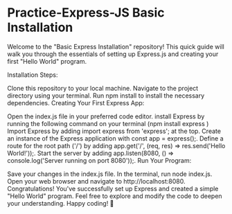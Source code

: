 # Practice-Express-JS Basic Installation
Welcome to the "Basic Express Installation" repository! This quick guide will walk you through the essentials of setting up Express.js and creating your first "Hello World" program.

Installation Steps:

Clone this repository to your local machine.
Navigate to the project directory using your terminal.
Run npm install to install the necessary dependencies.
Creating Your First Express App:

Open the index.js file in your preferred code editor.
install Express by running the following command on your terminal (npm install express )
Import Express by adding import express from 'express'; at the top.
Create an instance of the Express application with const app = express();.
Define a route for the root path ('/') by adding app.get('/', (req, res) => res.send('Hello World!'));.
Start the server by adding app.listen(8080, () => console.log('Server running on port 8080'));.
Run Your Program:

Save your changes in the index.js file.
In the terminal, run node index.js.
Open your web browser and navigate to http://localhost:8080.
Congratulations! You've successfully set up Express and created a simple "Hello World" program. Feel free to explore and modify the code to deepen your understanding. Happy coding! 🚀